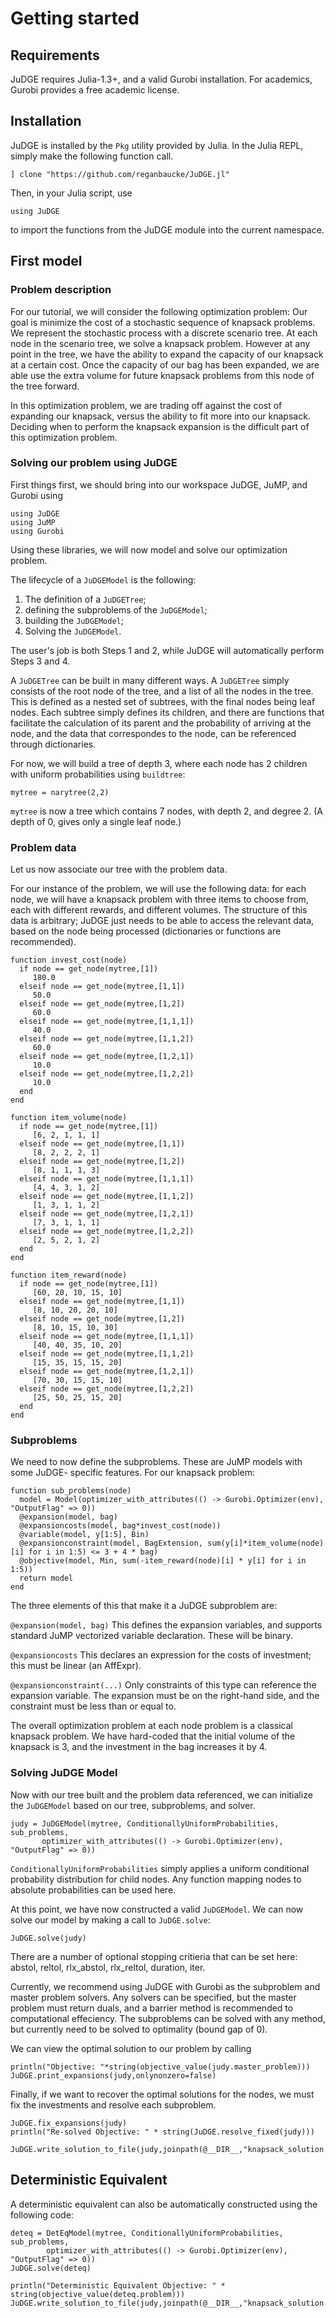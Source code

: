 # Getting started


## Requirements

JuDGE requires Julia-1.3+, and a valid Gurobi installation. For academics,
Gurobi provides a free academic license.


## Installation

JuDGE is installed by the `Pkg` utility provided by Julia. In the Julia REPL,
simply make the following function call.

    ] clone "https://github.com/reganbaucke/JuDGE.jl"
    
Then, in your Julia script, use

    using JuDGE
to import the functions from the JuDGE module into the current namespace.


## First model


### Problem description
For our tutorial, we will consider the following optimization problem: Our goal
is minimize the cost of a stochastic sequence of knapsack problems. We represent
the stochastic process with a discrete scenario tree. At each node in the
scenario tree, we solve a knapsack problem. However at any point in the tree, we
have the ability to expand the capacity of our knapsack at a certain cost. Once
the capacity of our bag has been expanded, we are able use the extra volume for
future knapsack problems from this node of the tree forward.

In this optimization problem, we are trading off against the cost of expanding
our knapsack, versus the ability to fit more into our knapsack. Deciding when to
perform the knapsack expansion is the difficult part of this
optimization problem.


### Solving our problem using JuDGE

First things first, we should bring into our workspace JuDGE, JuMP, and Gurobi using

    using JuDGE
    using JuMP
    using Gurobi
Using these libraries, we will now model and solve our optimization problem.


The lifecycle of a `JuDGEModel` is the following:

1. The definition of a `JuDGETree`;
2. defining the subproblems of the `JuDGEModel`;
3. building the `JuDGEModel`;
3. Solving the `JuDGEModel`.

The user's job is both Steps 1 and 2, while JuDGE will automatically perform
Steps 3 and 4.

A `JuDGETree` can be built in many different ways. A `JuDGETree` simply consists
of the root node of the tree, and a list of all the nodes in the tree. This is
defined as a nested set of subtrees, with the final nodes being leaf nodes. Each
subtree simply defines its children, and there are functions that facilitate the
calculation of its parent and the probability of arriving at the node, and the
data that correspondes to the node, can be referenced through dictionaries.

For now, we will build a tree of depth 3, where each node has 2 children with
uniform probabilities using `buildtree`:

    mytree = narytree(2,2)
`mytree` is now a tree which contains 7 nodes, with depth 2, and degree 2.
(A depth of 0, gives only a single leaf node.)

### Problem data
Let us now associate our tree with the problem data.

For our instance of the problem, we will use the following data: for each node,
we will have a knapsack problem with three items to choose from, each with
different rewards, and different volumes. The structure of this data is arbitrary;
JuDGE just needs to be able to access the relevant data, based on the node being
processed (dictionaries or functions are recommended).

    function invest_cost(node)
      if node == get_node(mytree,[1])
         180.0
      elseif node == get_node(mytree,[1,1])
         50.0
      elseif node == get_node(mytree,[1,2])
         60.0
      elseif node == get_node(mytree,[1,1,1])
         40.0
      elseif node == get_node(mytree,[1,1,2])
         60.0
      elseif node == get_node(mytree,[1,2,1])
         10.0
      elseif node == get_node(mytree,[1,2,2])
         10.0
      end
    end

    function item_volume(node)
      if node == get_node(mytree,[1])
         [6, 2, 1, 1, 1]
      elseif node == get_node(mytree,[1,1])
         [8, 2, 2, 2, 1]
      elseif node == get_node(mytree,[1,2])
         [8, 1, 1, 1, 3]
      elseif node == get_node(mytree,[1,1,1])
         [4, 4, 3, 1, 2]
      elseif node == get_node(mytree,[1,1,2])
         [1, 3, 1, 1, 2]
      elseif node == get_node(mytree,[1,2,1])
         [7, 3, 1, 1, 1]
      elseif node == get_node(mytree,[1,2,2])
         [2, 5, 2, 1, 2]
      end
    end

    function item_reward(node)
      if node == get_node(mytree,[1])
         [60, 20, 10, 15, 10]
      elseif node == get_node(mytree,[1,1])
         [8, 10, 20, 20, 10]
      elseif node == get_node(mytree,[1,2])
         [8, 10, 15, 10, 30]
      elseif node == get_node(mytree,[1,1,1])
         [40, 40, 35, 10, 20]
      elseif node == get_node(mytree,[1,1,2])
         [15, 35, 15, 15, 20]
      elseif node == get_node(mytree,[1,2,1])
         [70, 30, 15, 15, 10]
      elseif node == get_node(mytree,[1,2,2])
         [25, 50, 25, 15, 20]
      end
    end

### Subproblems
We need to now define the subproblems. These are JuMP models with some JuDGE-
specific features. For our knapsack problem:

    function sub_problems(node)
      model = Model(optimizer_with_attributes(() -> Gurobi.Optimizer(env), "OutputFlag" => 0))
      @expansion(model, bag)
      @expansioncosts(model, bag*invest_cost(node))
      @variable(model, y[1:5], Bin)
      @expansionconstraint(model, BagExtension, sum(y[i]*item_volume(node)[i] for i in 1:5) <= 3 + 4 * bag)
      @objective(model, Min, sum(-item_reward(node)[i] * y[i] for i in 1:5))
      return model
    end

The three elements of this that make it a JuDGE subproblem are:

`@expansion(model, bag)` This defines the expansion variables, and supports
standard JuMP vectorized variable declaration. These will be binary.
      
`@expansioncosts` This declares an expression for the costs of investment; this
must be linear (an AffExpr).

`@expansionconstraint(...)` Only constraints of this type can reference the
expansion variable. The expansion must be on the right-hand side, and the
constraint must be less than or equal to.
     
The overall optimization problem at each node problem is a classical knapsack
problem. We have hard-coded that the initial volume of the knapsack is 3, and
the investment in the bag increases it by 4.

### Solving JuDGE Model
Now with our tree built and the problem data referenced, we can initialize the
`JuDGEModel` based on our tree, subproblems, and solver.

    judy = JuDGEModel(mytree, ConditionallyUniformProbabilities, sub_problems,
           optimizer_with_attributes(() -> Gurobi.Optimizer(env), "OutputFlag" => 0))

`ConditionallyUniformProbabilities` simply applies a uniform conditional probability
distribution for child nodes. Any function mapping nodes to absolute probabilities
can be used here.

At this point, we have now constructed a valid `JuDGEModel`.
We can now solve our model by making a call to `JuDGE.solve`:

    JuDGE.solve(judy)

There are a number of optional stopping critieria that can be set here:
    abstol, reltol, rlx_abstol, rlx_reltol, duration, iter.

Currently, we recommend using JuDGE with Gurobi as the subproblem and master problem
solvers. Any solvers can be specified, but the master problem must return duals, and
a barrier method is recommended to computational effeciency. The subproblems can be
solved with any method, but currently need to be solved to optimality (bound gap of 0).

We can view the optimal solution to our problem by calling

    println("Objective: "*string(objective_value(judy.master_problem)))
    JuDGE.print_expansions(judy,onlynonzero=false)

Finally, if we want to recover the optimal solutions for the nodes, we must fix the
investments and resolve each subproblem.

    JuDGE.fix_expansions(judy)
    println("Re-solved Objective: " * string(JuDGE.resolve_fixed(judy)))
    
    JuDGE.write_solution_to_file(judy,joinpath(@__DIR__,"knapsack_solution.csv"))

## Deterministic Equivalent
A deterministic equivalent can also be automatically constructed using the following
code:

    deteq = DetEqModel(mytree, ConditionallyUniformProbabilities, sub_problems,
            optimizer_with_attributes(() -> Gurobi.Optimizer(env), "OutputFlag" => 0))
    JuDGE.solve(deteq)
    
    println("Deterministic Equivalent Objective: " * string(objective_value(deteq.problem)))
    JuDGE.write_solution_to_file(judy,joinpath(@__DIR__,"knapsack_solution.csv"))
